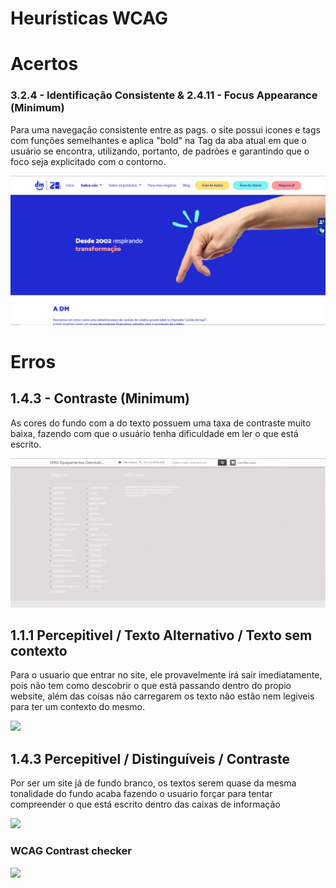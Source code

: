 # Heurísticas WCAG

# Acertos
### 3.2.4 - Identificação Consistente & 2.4.11 - Focus Appearance (Minimum)
 
Para uma navegação consistente entre as pags. o site possui icones e tags com funções semelhantes e aplica "bold" na Tag da aba atual em que o usuário se encontra, utilizando, portanto, de padrões e garantindo que o foco seja explicitado com o contorno.

<img src="img/DM.png">


# Erros

## 1.4.3 - Contraste (Minimum)
As cores do fundo com a do texto possuem uma taxa de contraste muito baixa, fazendo com que o usuário tenha dificuldade em ler o que está escrito.

<img src="img/XPro.png">

## 1.1.1 Percepitivel / Texto Alternativo / Texto sem contexto


Para o usuario que entrar no site, ele provavelmente irá sair imediatamente, pois não tem como descobrir o que está passando dentro do propio website, além das coisas não carregarem os texto não estão nem legiveis para ter um contexto do mesmo.

<img src="img/.png">

## 1.4.3 Percepitivel / Distinguíveis / Contraste

Por ser um site já de fundo branco, os textos serem quase da mesma tonalidade do fundo acaba fazendo o usuario forçar para tentar compreender o que está escrito dentro das caixas de informação 

<img src="img/.png">

### WCAG Contrast checker
<img src="img/.png">

